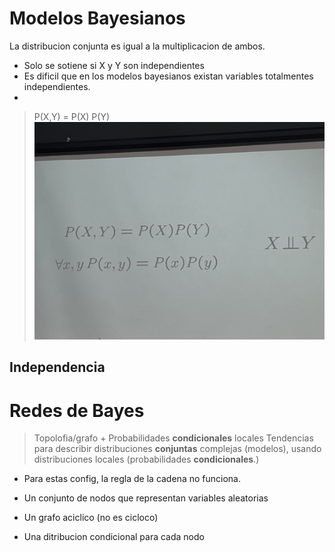 # Modelos Bayesianos
La distribucion conjunta es igual a la multiplicacion de ambos.


- Solo se sotiene si X y Y son independientes
- Es dificil que en los modelos bayesianos existan variables totalmentes independientes.
- 
> P(X,Y) = P(X) P(Y)
![Ortogonal](./Images/ModeosBayesianos/VariablesIndependientes.jpeg)

## Independencia

# Redes de Bayes
> Topolofia/grafo + Probabilidades **condicionales** locales
Tendencias para describir distribuciones **conjuntas** complejas (modelos), usando distribuciones locales (probabilidades **condicionales**.)
- Para estas config, la regla de la cadena no funciona.

- Un conjunto de nodos que representan variables aleatorias
- Un grafo aciclico (no es cicloco)
- Una ditribucion condicional para cada nodo


